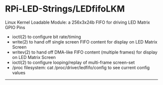 # RPi-LED-Strings/LEDfifoLKM
Linux Kernel Loadable Module: a 256x3x24b FIFO for driving LED Matrix GPIO Pins

- ioctl(2) to configure bit rate/timing
- write(2) to hand off single screen FIFO content for display on LED Matrix Screen
- writev(2) to hand off DMA-like FIFO content (multiple frames) for display on LED Matrix Screen
- ioctl(2) to configure looping/replay of multi-frame screen-set
- /proc filesystem:  cat  /proc/driver/ledfifo/config  to see current config values

---

